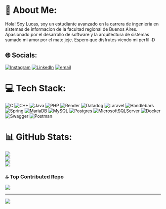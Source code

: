 # 💫 About Me:
Hola! Soy Lucas, soy un estudiante avanzado en la carrera de ingenieria en sistemas de informacion de la facultad regional de Buenos Aires. Apasionado por el desarrollo de software y la arquitectura de sistemas sumado mi amor por el mate jeje. Espero que disfrutes viendo mi perfil :D 


## 🌐 Socials:
[![Instagram](https://img.shields.io/badge/Instagram-%23E4405F.svg?logo=Instagram&logoColor=white)](https://instagram.com/iturriozlucas) [![LinkedIn](https://img.shields.io/badge/LinkedIn-%230077B5.svg?logo=linkedin&logoColor=white)](https://linkedin.com/in/lucas-iturrioz-910910206) [![email](https://img.shields.io/badge/Email-D14836?logo=gmail&logoColor=white)](mailto:lucasiturrioz212@gmail.com) 

# 💻 Tech Stack:
![C](https://img.shields.io/badge/c-%2300599C.svg?style=for-the-badge&logo=c&logoColor=white) ![C++](https://img.shields.io/badge/c++-%2300599C.svg?style=for-the-badge&logo=c%2B%2B&logoColor=white) ![Java](https://img.shields.io/badge/java-%23ED8B00.svg?style=for-the-badge&logo=openjdk&logoColor=white) ![PHP](https://img.shields.io/badge/php-%23777BB4.svg?style=for-the-badge&logo=php&logoColor=white) ![Render](https://img.shields.io/badge/Render-%46E3B7.svg?style=for-the-badge&logo=render&logoColor=white) ![Datadog](https://img.shields.io/badge/datadog-%23632CA6.svg?style=for-the-badge&logo=datadog&logoColor=white) ![Laravel](https://img.shields.io/badge/laravel-%23FF2D20.svg?style=for-the-badge&logo=laravel&logoColor=white) ![Handlebars](https://img.shields.io/badge/Handlebars-%23000000?style=for-the-badge&logo=Handlebars.js&logoColor=white) ![Spring](https://img.shields.io/badge/spring-%236DB33F.svg?style=for-the-badge&logo=spring&logoColor=white) ![MariaDB](https://img.shields.io/badge/MariaDB-003545?style=for-the-badge&logo=mariadb&logoColor=white) ![MySQL](https://img.shields.io/badge/mysql-4479A1.svg?style=for-the-badge&logo=mysql&logoColor=white) ![Postgres](https://img.shields.io/badge/postgres-%23316192.svg?style=for-the-badge&logo=postgresql&logoColor=white) ![MicrosoftSQLServer](https://img.shields.io/badge/Microsoft%20SQL%20Server-CC2927?style=for-the-badge&logo=microsoft%20sql%20server&logoColor=white) ![Docker](https://img.shields.io/badge/docker-%230db7ed.svg?style=for-the-badge&logo=docker&logoColor=white) ![Swagger](https://img.shields.io/badge/-Swagger-%23Clojure?style=for-the-badge&logo=swagger&logoColor=white) ![Postman](https://img.shields.io/badge/Postman-FF6C37?style=for-the-badge&logo=postman&logoColor=white)
# 📊 GitHub Stats:
![](https://github-readme-stats.vercel.app/api?username=Lucassiturrioz&theme=dark&hide_border=false&include_all_commits=false&count_private=false)<br/>
![](https://nirzak-streak-stats.vercel.app/?user=Lucassiturrioz&theme=dark&hide_border=false)<br/>
![](https://github-readme-stats.vercel.app/api/top-langs/?username=Lucassiturrioz&theme=dark&hide_border=false&include_all_commits=false&count_private=false&layout=compact)

### 🔝 Top Contributed Repo
![](https://github-contributor-stats.vercel.app/api?username=Lucassiturrioz&limit=5&theme=dark&combine_all_yearly_contributions=true)

---
[![](https://visitcount.itsvg.in/api?id=Lucassiturrioz&icon=4&color=0)](https://visitcount.itsvg.in)

<!-- Proudly created with GPRM ( https://gprm.itsvg.in ) -->
